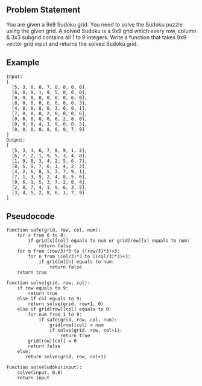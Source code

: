 ## Problem Statement
You are given a 9x9 Sudoku grid. You need to solve the Sudoku puzzle using the given grid. A solved Sudoku is a 9x9 grid which every row, column & 3x3 subgrid contains all 1 to 9 integers.
Write a function that takes 9x9 vector grid input and returns the solved Sudoku grid.

## Example
```plaintext
Input:
[
  [5, 3, 0, 0, 7, 0, 0, 0, 0],
  [6, 0, 0, 1, 9, 5, 0, 0, 0],
  [0, 9, 8, 0, 0, 0, 0, 6, 0],
  [8, 0, 0, 0, 6, 0, 0, 0, 3],
  [4, 0, 0, 8, 0, 3, 0, 0, 1],
  [7, 0, 0, 0, 2, 0, 0, 0, 6],
  [0, 6, 0, 0, 0, 0, 2, 8, 0],
  [0, 0, 0, 4, 1, 9, 0, 0, 5],
  [0, 0, 0, 0, 8, 0, 0, 7, 9]
]
Output:
[
  [5, 3, 4, 6, 7, 8, 9, 1, 2],
  [6, 7, 2, 1, 9, 5, 3, 4, 8],
  [1, 9, 8, 3, 4, 2, 5, 6, 7],
  [8, 5, 9, 7, 6, 1, 4, 2, 3],
  [4, 2, 6, 8, 5, 3, 7, 9, 1],
  [7, 1, 3, 9, 2, 4, 8, 5, 6],
  [9, 6, 1, 5, 3, 7, 2, 8, 4],
  [2, 8, 7, 4, 1, 9, 6, 3, 5],
  [3, 4, 5, 2, 8, 6, 1, 7, 9]
]
```

## Pseudocode
```plaintext
function safe(grid, row, col, num):
    for x from 0 to 8:
        if grid[x][col] equals to num or grid[row][x] equals to num:
            return false
    for m from (row/3)*3 to ((row/3)*3)+3:
        for n from (col/3)*3 to ((col/3)*3)+3:
            if grid[m][n] equals to num:
                return false
    return true

function solve(grid, row, col):
    if row equals to 9:
        return true
    else if col equals to 9:
        return solve(grid, row+1, 0)
    else if grid[row][col] equals to 0:
        for num from 1 to 9:
            if safe(grid, row, col, num):
                grid[row][col] = num
                if solve(grid, row, col+1):
                    return true
        grid[row][col] = 0
        return false
    else:
       return solve(grid, row, col+1)

function solveSudoku(input):
    solve(input, 0,0)
    return input
```
